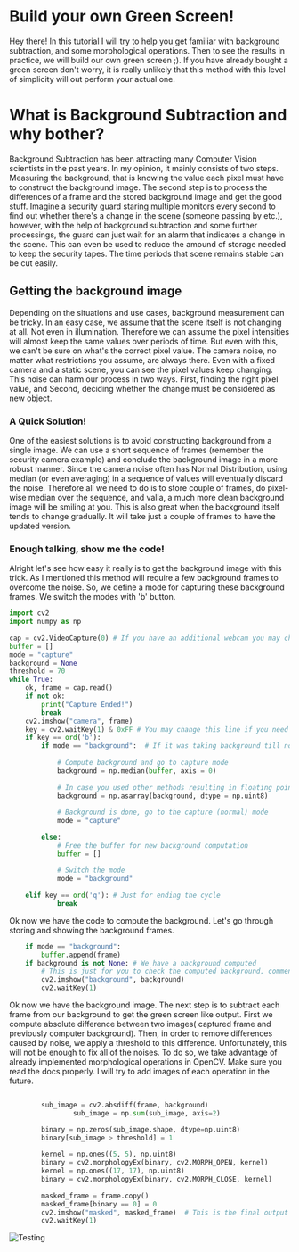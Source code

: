 # Build your own Green Screen!

Hey there!
In this tutorial I will try to help you get familiar with background subtraction, and some morphological operations. Then to see the results in practice, we will build our own green screen ;). If you have already bought a green screen don't worry, it is really unlikely that this method with this level of simplicity will out perform your actual one. 


# What is Background Subtraction and why bother?

Background Subtraction has been attracting many Computer Vision scientists in the past years. In my opinion, it mainly consists of two steps. Measuring the background, that is knowing the value each pixel must have to construct the background image. The second step is to process the differences of a frame and the stored background image and get the good stuff. Imagine a security guard staring multiple monitors every second to find out whether there's a change in the scene (someone passing by etc.), however, with the help of background subtraction and some further processings, the guard can just wait for an alarm that indicates a change in the scene. This can even be used to reduce the amound of storage needed to keep the security tapes. The time periods that scene remains stable can be cut easily.

## Getting the background image

Depending on the situations and use cases, background measurement can be tricky. In an easy case, we assume that the scene itself is not changing at all. Not even in illumination. Therefore we can assume the pixel intensities will almost keep the same values over periods of time. But even with this, we can't be sure on what's the correct pixel value. The camera noise, no matter what restrictions you assume, are always there. Even with a fixed camera and a static scene, you can see the pixel values keep changing. This noise can harm our process in two ways. First, finding the right pixel value, and Second, deciding whether the change must be considered as new object.

### A Quick Solution!
One of the easiest solutions is to avoid constructing background from a single image. We can use a short sequence of frames (remember the security camera example) and conclude the background image in a more robust manner. Since the camera noise often has Normal Distribution, using median (or even averaging) in a sequence of values will eventually discard the noise. Therefore all we need to do is to store couple of frames, do pixel-wise median over the sequence, and valla, a much more clean background image will be smiling at you. This is also great when the background itself tends to change gradually. It will take just a couple of frames to have the updated version. 

### Enough talking, show me the code!

Alright let's see how easy it really is to get the background image with this trick. As I mentioned this method will require a few background frames to overcome the noise. So, we define a mode for capturing these background frames. We switch the modes with 'b' button.
```python
import cv2  
import numpy as np  
  
cap = cv2.VideoCapture(0) # If you have an additional webcam you may change this line
buffer = []  
mode = "capture"  
background = None
threshold = 70
while True:  
    ok, frame = cap.read()
    if not ok:
	    print("Capture Ended!")
	    break
	cv2.imshow("camera", frame)  
	key = cv2.waitKey(1) & 0xFF # You may change this line if you need a specific FPS
	if key == ord('b'): 
		if mode == "background":  # If it was taking background till now:
	    
	        # Compute background and go to capture mode  
			background = np.median(buffer, axis = 0)
			
			# In case you used other methods resulting in floating point pixels:
	        background = np.asarray(background, dtype = np.uint8)
	        
			# Background is done, go to the capture (normal) mode
	        mode = "capture"  
	  
	    else:  
	        # Free the buffer for new background computation
			buffer = []  
			
			# Switch the mode
	        mode = "background"
	        
	elif key == ord('q'): # Just for ending the cycle  
       	    break
``` 
Ok now we have the code to compute the background. Let's go through storing and showing the background frames.
```Python
	if mode == "background":  
	    buffer.append(frame)
	if background is not None: # We have a background computed  
		# This is just for you to check the computed background, comment these in later usages.
		cv2.imshow("background", background)  
		cv2.waitKey(1)
```
Ok now we have the background image. The next step is to subtract each frame from our background to get the green screen like output. 
First we compute absolute difference between two images( captured frame and previously computer background). Then, in order to remove differences caused by noise, we apply a threshold to this difference. Unfortunately, this will not be enough to fix all of the noises. To do so, we take advantage of already implemented morphological operations in OpenCV. Make sure you read the docs properly. I will try to add images of each operation in the future.
```Python

		sub_image = cv2.absdiff(frame, background)
                sub_image = np.sum(sub_image, axis=2)

		binary = np.zeros(sub_image.shape, dtype=np.uint8)  
		binary[sub_image > threshold] = 1
				
		kernel = np.ones((5, 5), np.uint8)  
		binary = cv2.morphologyEx(binary, cv2.MORPH_OPEN, kernel)  
		kernel = np.ones((17, 17), np.uint8)  
		binary = cv2.morphologyEx(binary, cv2.MORPH_CLOSE, kernel)
		
		masked_frame = frame.copy()  
		masked_frame[binary == 0] = 0  
		cv2.imshow("masked", masked_frame)  # This is the final output
		cv2.waitKey(1)
```

![Testing]("test.png")
